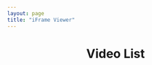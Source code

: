 ```yaml
---
layout: page
title: "iFrame Viewer" 
---
```

  <main class="grid text-box full-height">
    <header>
      <h1>Video List</h1>
    </header>
    <ul>
      <template id="videos">
        <li><a class="vid-click" href="[url]">[title]</a> by <span class="vid-author">[author]</span></li>
      </template>
    </ul>
  </main>
